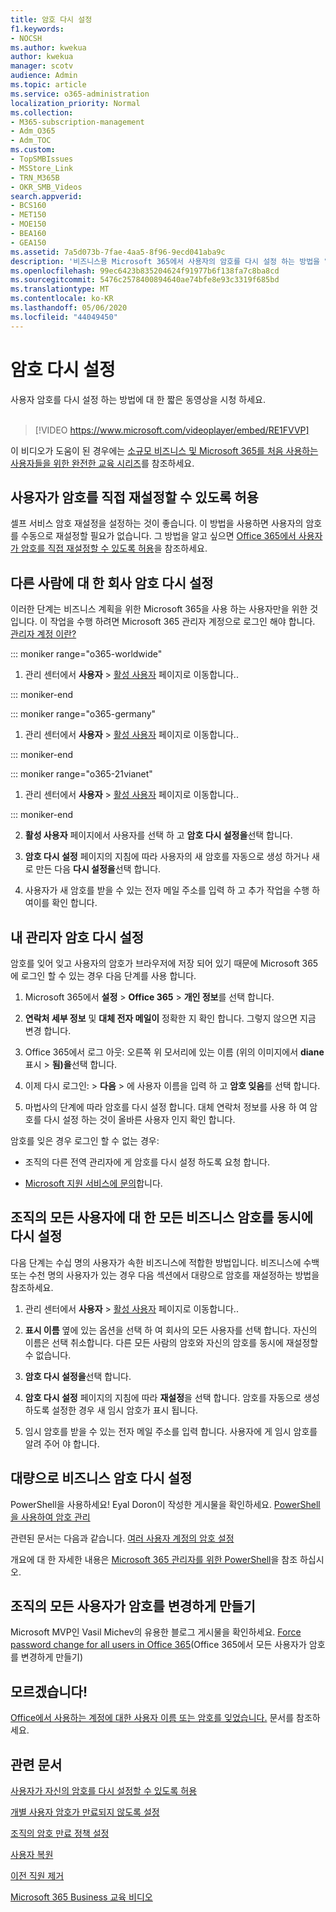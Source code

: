 ```yaml
---
title: 암호 다시 설정
f1.keywords:
- NOCSH
ms.author: kwekua
author: kwekua
manager: scotv
audience: Admin
ms.topic: article
ms.service: o365-administration
localization_priority: Normal
ms.collection:
- M365-subscription-management
- Adm_O365
- Adm_TOC
ms.custom:
- TopSMBIssues
- MSStore_Link
- TRN_M365B
- OKR_SMB_Videos
search.appverid:
- BCS160
- MET150
- MOE150
- BEA160
- GEA150
ms.assetid: 7a5d073b-7fae-4aa5-8f96-9ecd041aba9c
description: '비즈니스용 Microsoft 365에서 사용자의 암호를 다시 설정 하는 방법을 알아봅니다. '
ms.openlocfilehash: 99ec6423b835204624f91977b6f138fa7c8ba8cd
ms.sourcegitcommit: 5476c2578400894640ae74bfe8e93c3319f685bd
ms.translationtype: MT
ms.contentlocale: ko-KR
ms.lasthandoff: 05/06/2020
ms.locfileid: "44049450"
---
```

# <a name="reset-passwords"></a>암호 다시 설정

사용자 암호를 다시 설정 하는 방법에 대 한 짧은 동영상을 시청 하세요.<br><br>

> [!VIDEO https://www.microsoft.com/videoplayer/embed/RE1FVVP] 

이 비디오가 도움이 된 경우에는 [소규모 비즈니스 및 Microsoft 365를 처음 사용하는 사용자들을 위한 완전한 교육 시리즈](https://support.office.com/article/6ab4bbcd-79cf-4000-a0bd-d42ce4d12816)를 참조하세요.
  
## <a name="let-users-reset-their-own-passwords"></a>사용자가 암호를 직접 재설정할 수 있도록 허용

셀프 서비스 암호 재설정을 설정하는 것이 좋습니다. 이 방법을 사용하면 사용자의 암호를 수동으로 재설정할 필요가 없습니다. 그 방법을 알고 싶으면 [Office 365에서 사용자가 암호를 직접 재설정할 수 있도록 허용](let-users-reset-passwords.md)을 참조하세요.
  
## <a name="reset-a-business-password-for-someone-else"></a>다른 사람에 대 한 회사 암호 다시 설정

이러한 단계는 비즈니스 계획을 위한 Microsoft 365을 사용 하는 사용자만을 위한 것입니다. 이 작업을 수행 하려면 Microsoft 365 관리자 계정으로 로그인 해야 합니다. [관리자 계정 이란?](../admin-overview/admin-overview.md)

 
::: moniker range="o365-worldwide"

1. 관리 센터에서 **사용자** \> <a href="https://go.microsoft.com/fwlink/p/?linkid=834822" target="_blank">활성 사용자</a> 페이지로 이동합니다..

::: moniker-end

::: moniker range="o365-germany"

1. 관리 센터에서 **사용자** \> <a href="https://go.microsoft.com/fwlink/p/?linkid=847686" target="_blank">활성 사용자</a> 페이지로 이동합니다..

::: moniker-end

::: moniker range="o365-21vianet"

1. 관리 센터에서 **사용자** \> <a href="https://go.microsoft.com/fwlink/p/?linkid=850628" target="_blank">활성 사용자</a> 페이지로 이동합니다..

::: moniker-end

2. **활성 사용자** 페이지에서 사용자를 선택 하 고 **암호 다시 설정을**선택 합니다.
    
3. **암호 다시 설정** 페이지의 지침에 따라 사용자의 새 암호를 자동으로 생성 하거나 새로 만든 다음 **다시 설정을**선택 합니다.  
    
4. 사용자가 새 암호를 받을 수 있는 전자 메일 주소를 입력 하 고 추가 작업을 수행 하 여이를 확인 합니다.
 
  
## <a name="reset-my-admin-password"></a>내 관리자 암호 다시 설정

암호를 잊어 잊고 사용자의 암호가 브라우저에 저장 되어 있기 때문에 Microsoft 365에 로그인 할 수 있는 경우 다음 단계를 사용 합니다. 
    
1. Microsoft 365에서 **설정** \> **Office 365** \> **개인 정보**를 선택 합니다. 
          
2. **연락처 세부 정보** 및 **대체 전자 메일이** 정확한 지 확인 합니다. 그렇지 않으면 지금 변경 합니다. 
        
3. Office 365에서 로그 아웃: 오른쪽 위 모서리에 있는 이름 (위의 이미지에서 **diane**표시 \> **됨)을**선택 합니다. 
        
4. 이제 다시 로그인: \> **다음** \> 에 사용자 이름을 입력 하 고 **암호 잊음**를 선택 합니다. 
    
5. 마법사의 단계에 따라 암호를 다시 설정 합니다. 대체 연락처 정보를 사용 하 여 암호를 다시 설정 하는 것이 올바른 사용자 인지 확인 합니다. 
    
암호를 잊은 경우 로그인 할 수 없는 경우: 
    
- 조직의 다른 전역 관리자에 게 암호를 다시 설정 하도록 요청 합니다.
    
- [Microsoft 지원 서비스에 문의](https://docs.microsoft.com/en-us/microsoft-365/admin/contact-support-for-business-products)합니다. 
    
## <a name="reset-all-business-passwords-for-everyone-in-your-organization-at-the-same-time"></a>조직의 모든 사용자에 대 한 모든 비즈니스 암호를 동시에 다시 설정
<a name="bkmk_forgot"> </a>

다음 단계는 수십 명의 사용자가 속한 비즈니스에 적합한 방법입니다. 비즈니스에 수백 또는 수천 명의 사용자가 있는 경우 다음 섹션에서 대량으로 암호를 재설정하는 방법을 참조하세요.
  
1. 관리 센터에서 **사용자** \> <a href="https://go.microsoft.com/fwlink/p/?linkid=834822" target="_blank">활성 사용자</a> 페이지로 이동합니다..
    
2. **표시 이름** 옆에 있는 옵션을 선택 하 여 회사의 모든 사용자를 선택 합니다. 자신의 이름은 선택 취소합니다. 다른 모든 사람의 암호와 자신의 암호를 동시에 재설정할 수 없습니다.
    
3. **암호 다시 설정을**선택 합니다. 

4. **암호 다시 설정** 페이지의 지침에 따라 **재설정**을 선택 합니다.  암호를 자동으로 생성 하도록 설정한 경우 새 임시 암호가 표시 됩니다.   
    
5. 임시 암호를 받을 수 있는 전자 메일 주소를 입력 합니다. 사용자에 게 임시 암호를 알려 주어 야 합니다.
    

  
## <a name="reset-business-passwords-in-bulk"></a>대량으로 비즈니스 암호 다시 설정
<a name="bkmk_forgot"> </a>

PowerShell을 사용하세요! Eyal Doron이 작성한 게시물을 확인하세요. [PowerShell을 사용하여 암호 관리](https://go.microsoft.com/fwlink/?linkid=853696)
  
관련된 문서는 다음과 같습니다. [여러 사용자 계정의 암호 설정](https://docs.microsoft.com/office365/enterprise/powershell/manage-office-365-with-office-365-powershell)
  
개요에 대 한 자세한 내용은 [Microsoft 365 관리자를 위한 PowerShell](https://support.microsoft.com/en-us/office/powershell-for-office-365-administrators-40fdcbd4-c34f-42ab-8678-8b3751137ef1)을 참조 하십시오.
  
## <a name="force-a-password-change-for-all-users-in-your-business"></a>조직의 모든 사용자가 암호를 변경하게 만들기
<a name="bkmk_forgot"> </a>

Microsoft MVP인 Vasil Michev의 유용한 블로그 게시물을 확인하세요. [Force password change for all users in Office 365](https://go.microsoft.com/fwlink/?linkid=853693)(Office 365에서 모든 사용자가 암호를 변경하게 만들기)
  
## <a name="im-lost"></a>모르겠습니다!
<a name="bkmk_forgot"> </a>

[Office에서 사용하는 계정에 대한 사용자 이름 또는 암호를 잊었습니다.](https://support.office.com/article/eba0b4a2-c0ae-472c-99f6-bc63ee2425a8?wt.mc_id=SCL_reset-passwords_AdmHlp) 문서를 참조하세요.
  
## <a name="related-articles"></a>관련 문서
<a name="bkmk_forgot"> </a>
  
[사용자가 자신의 암호를 다시 설정할 수 있도록 허용](let-users-reset-passwords.md)

[개별 사용자 암호가 만료되지 않도록 설정](set-password-to-never-expire.md)

[조직의 암호 만료 정책 설정](../manage/set-password-expiration-policy.md)

[사용자 복원](restore-user.md)

[이전 직원 제거](remove-former-employee.md)

[Microsoft 365 Business 교육 비디오](https://support.office.com/article/6ab4bbcd-79cf-4000-a0bd-d42ce4d12816)